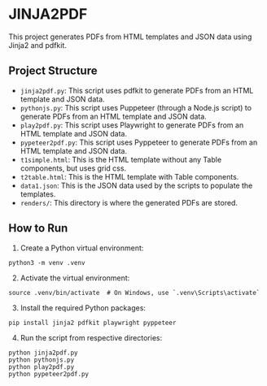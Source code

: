 # JINJA2PDF

This project generates PDFs from HTML templates and JSON data using Jinja2 and pdfkit.

## Project Structure

- `jinja2pdf.py`: This script uses pdfkit to generate PDFs from an HTML template and JSON data.
- `pythonjs.py`: This script uses Puppeteer (through a Node.js script) to generate PDFs from an HTML template and JSON data.
- `play2pdf.py`: This script uses Playwright to generate PDFs from an HTML template and JSON data.
- `pypeteer2pdf.py`: This script uses Pyppeteer to generate PDFs from an HTML template and JSON data.
- `t1simple.html`: This is the HTML template without any Table components, but uses grid css.
- `t2table.html`: This is the HTML template with Table components.
- `data1.json`: This is the JSON data used by the scripts to populate the templates.
- `renders/`: This directory is where the generated PDFs are stored.


## How to Run

1. Create a Python virtual environment:

```
python3 -m venv .venv
```

2. Activate the virtual environment:

```
source .venv/bin/activate  # On Windows, use `.venv\Scripts\activate`
```

3. Install the required Python packages:
  
```
pip install jinja2 pdfkit playwright pyppeteer
```

4. Run the script from respective directories:

```
python jinja2pdf.py
python pythonjs.py
python play2pdf.py
python pypeteer2pdf.py
```